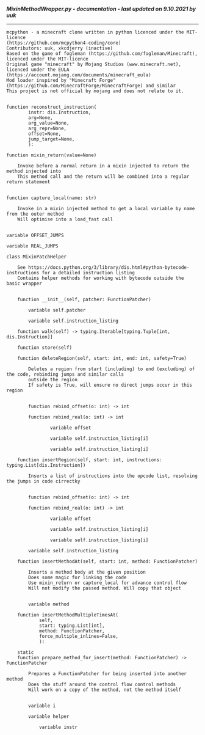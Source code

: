 ***MixinMethodWrapper.py - documentation - last updated on 9.10.2021 by uuk***
___

    mcpython - a minecraft clone written in python licenced under the MIT-licence 
    (https://github.com/mcpython4-coding/core)
    Contributors: uuk, xkcdjerry (inactive)
    Based on the game of fogleman (https://github.com/fogleman/Minecraft), licenced under the MIT-licence
    Original game "minecraft" by Mojang Studios (www.minecraft.net), licenced under the EULA
    (https://account.mojang.com/documents/minecraft_eula)
    Mod loader inspired by "Minecraft Forge" (https://github.com/MinecraftForge/MinecraftForge) and similar
    This project is not official by mojang and does not relate to it.


    function reconstruct_instruction(
            instr: dis.Instruction,
            arg=None,
            arg_value=None,
            arg_repr=None,
            offset=None,
            jump_target=None,
            ):

    function mixin_return(value=None)
        
        Invoke before a normal return in a mixin injected to return the method injected into
        This method call and the return will be combined into a regular return statement


    function capture_local(name: str)
        
        Invoke in a mixin injected method to get a local variable by name from the outer method
        Will optimise into a load_fast call


    variable OFFSET_JUMPS

    variable REAL_JUMPS

    class MixinPatchHelper
        
        See https://docs.python.org/3/library/dis.html#python-bytecode-instructions for a detailed instruction listing
        Contains helper methods for working with bytecode outside the basic wrapper


        function __init__(self, patcher: FunctionPatcher)

            variable self.patcher

            variable self.instruction_listing

        function walk(self) -> typing.Iterable[typing.Tuple[int, dis.Instruction]]

        function store(self)

        function deleteRegion(self, start: int, end: int, safety=True)
            
            Deletes a region from start (including) to end (excluding) of the code, rebinding jumps and similar calls
            outside the region
            If safety is True, will ensure no direct jumps occur in this region


            function rebind_offset(o: int) -> int

            function rebind_real(o: int) -> int

                    variable offset

                    variable self.instruction_listing[i]

                    variable self.instruction_listing[i]

        function insertRegion(self, start: int, instructions: typing.List[dis.Instruction])
            
            Inserts a list of instructions into the opcode list, resolving the jumps in code cirrectky


            function rebind_offset(o: int) -> int

            function rebind_real(o: int) -> int

                    variable offset

                    variable self.instruction_listing[i]

                    variable self.instruction_listing[i]

            variable self.instruction_listing

        function insertMethodAt(self, start: int, method: FunctionPatcher)
            
            Inserts a method body at the given position
            Does some magic for linking the code
            Use mixin_return or capture_local for advance control flow
            Will not modify the passed method. Will copy that object


            variable method

        function insertMethodMultipleTimesAt(
                self,
                start: typing.List[int],
                method: FunctionPatcher,
                force_multiple_inlines=False,
                ):

        static
        function prepare_method_for_insert(method: FunctionPatcher) -> FunctionPatcher
            
            Prepares a FunctionPatcher for being inserted into another method
            Does the stuff around the control flow control methods
            Will work on a copy of the method, not the method itself


            variable i

            variable helper

                variable instr